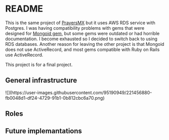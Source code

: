 # README

This is the same project of [PrayersMX](https://github.com/luisMartinez011/prayersMX) but it uses AWS RDS service with Postgres. I was having compatibility problems with gems that were designed for [Mongoid gem](https://github.com/mongodb/mongoid), but some gems were outdated or had horrible documentation. I become exhausted so I decided to switch back to using RDS databases. Another reason for leaving the other project is that Mongoid does not use ActiveRecord, and most gems compatible with Ruby on Rails use ActiveRecord.

This project is for a final project.


<h2>General infrastructure</h2>
![](https://user-images.githubusercontent.com/95190949/221456880-fb0048d1-df24-4729-91b1-0b812cbc6a70.png)

<h2>Roles</h2>

<h2>Future implemantations</h2>
